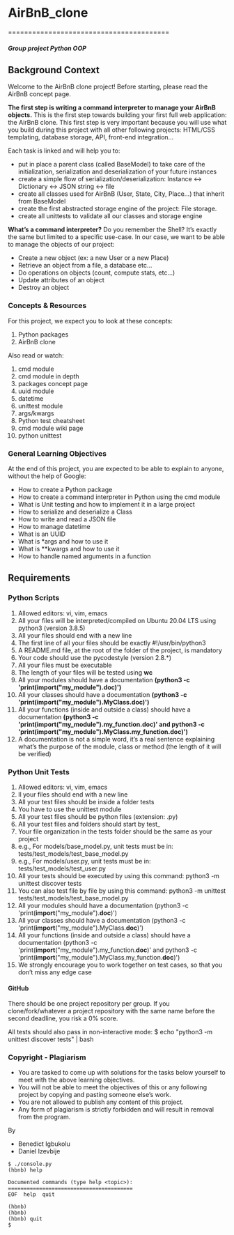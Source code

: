 # AirBnB_clone
========================================
##### Group project Python OOP

## Background Context
Welcome to the AirBnB clone project!
Before starting, please read the AirBnB concept page.

__The first step is writing a command interpreter to manage your AirBnB objects.__
This is the first step towards building your first full web application: the AirBnB clone. This first step is very important because you will use what you build during this project with all other following projects: HTML/CSS templating, database storage, API, front-end integration…

Each task is linked and will help you to:

* put in place a parent class (called BaseModel) to take care of the initialization, serialization and deserialization of your future instances
* create a simple flow of serialization/deserialization: Instance <-> Dictionary <-> JSON string <-> file
* create all classes used for AirBnB (User, State, City, Place…) that inherit from BaseModel
* create the first abstracted storage engine of the project: File storage.
* create all unittests to validate all our classes and storage engine

__What’s a command interpreter?__
Do you remember the Shell? It’s exactly the same but limited to a specific use-case. In our case, we want to be able to manage the objects of our project:

* Create a new object (ex: a new User or a new Place)
* Retrieve an object from a file, a database etc…
* Do operations on objects (count, compute stats, etc…)
* Update attributes of an object
* Destroy an object


### Concepts & Resources
For this project, we expect you to look at these concepts:

1. Python packages
2. AirBnB clone

Also read or watch:

1. cmd module
2. cmd module in depth
3. packages concept page
4. uuid module
5. datetime
6. unittest module
7. args/kwargs
8. Python test cheatsheet
9. cmd module wiki page
10. python unittest

### General Learning Objectives
At the end of this project, you are expected to be able to explain to anyone, without the help of Google:

* How to create a Python package
* How to create a command interpreter in Python using the cmd module
* What is Unit testing and how to implement it in a large project
* How to serialize and deserialize a Class
* How to write and read a JSON file
* How to manage datetime
* What is an UUID
* What is *args and how to use it
* What is **kwargs and how to use it
* How to handle named arguments in a function


## Requirements

### Python Scripts
1. Allowed editors: vi, vim, emacs
2. All your files will be interpreted/compiled on Ubuntu 20.04 LTS using python3 (version 3.8.5)
3. All your files should end with a new line
4. The first line of all your files should be exactly #!/usr/bin/python3
5. A README.md file, at the root of the folder of the project, is mandatory
6. Your code should use the pycodestyle (version 2.8.*)
7. All your files must be executable
8. The length of your files will be tested using __wc__
9. All your modules should have a documentation __(python3 -c 'print(__import__("my_module").__doc__)')__
10. All your classes should have a documentation __(python3 -c 'print(__import__("my_module").MyClass.__doc__)')__
11. All your functions (inside and outside a class) should have a documentation __(python3 -c 'print(__import__("my_module").my_function.__doc__)' and python3 -c 'print(__import__("my_module").MyClass.my_function.__doc__)')__
12. A documentation is not a simple word, it’s a real sentence explaining what’s the purpose of the module, class or method (the length of it will be verified)


### Python Unit Tests
1. Allowed editors: vi, vim, emacs
2. ll your files should end with a new line
3. All your test files should be inside a folder tests
4. You have to use the unittest module
5. All your test files should be python files (extension: .py)
6. All your test files and folders should start by test_
7. Your file organization in the tests folder should be the same as your project
8. e.g., For models/base_model.py, unit tests must be in: tests/test_models/test_base_model.py
9. e.g., For models/user.py, unit tests must be in: tests/test_models/test_user.py
10. All your tests should be executed by using this command: python3 -m unittest discover tests
11. You can also test file by file by using this command: python3 -m unittest tests/test_models/test_base_model.py
12. All your modules should have a documentation (python3 -c 'print(__import__("my_module").__doc__)')
13. All your classes should have a documentation (python3 -c 'print(__import__("my_module").MyClass.__doc__)')
14. All your functions (inside and outside a class) should have a documentation (python3 -c 'print(__import__("my_module").my_function.__doc__)' and python3 -c 'print(__import__("my_module").MyClass.my_function.__doc__)')
15. We strongly encourage you to work together on test cases, so that you don’t miss any edge case


#### GitHub
There should be one project repository per group. If you clone/fork/whatever a project repository with the same name before the second deadline, you risk a 0% score.

All tests should also pass in non-interactive mode: $ echo "python3 -m unittest discover tests" | bash

### Copyright - Plagiarism
* You are tasked to come up with solutions for the tasks below yourself to meet with the above learning objectives.
* You will not be able to meet the objectives of this or any following project by copying and pasting someone else’s work.
* You are not allowed to publish any content of this project.
* Any form of plagiarism is strictly forbidden and will result in removal from the program.


By 
  * Benedict Igbukolu
  * Daniel Izevbije


```
$ ./console.py
(hbnb) help

Documented commands (type help <topic>):
========================================
EOF  help  quit

(hbnb) 
(hbnb) 
(hbnb) quit
$
```



